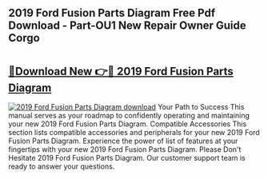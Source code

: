 ## 2019 Ford Fusion Parts Diagram Free Pdf Download - Part-OU1 New Repair Owner Guide Corgo

# <h2><a href="http://dfunfgy.blite.top/?on=2019+Ford+Fusion+Parts+Diagram">🔗Download New 👉🔴 2019 Ford Fusion Parts Diagram</a></h2>

[![2019 Ford Fusion Parts Diagram download](https://i.imgur.com/lujVjoI.png)](http://dfunfgy.blite.top/?on=2019+Ford+Fusion+Parts+Diagram)
Your Path to Success This manual serves as your roadmap to confidently operating and maintaining your new 2019 Ford Fusion Parts Diagram. Compatible Accessories This section lists compatible accessories and peripherals for your new 2019 Ford Fusion Parts Diagram. Experience the power of list of features at your fingertips with your new 2019 Ford Fusion Parts Diagram. Please Don't Hesitate 2019 Ford Fusion Parts Diagram. Our customer support team is ready to answer your questions.
